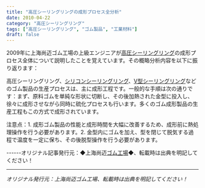 ```yaml
---
title: "高圧シーリングリングの成形プロセス全分析"
date: 2010-04-22
category: "高圧シーリングリング"
tags: ["高圧シーリングリング", "ゴム製品", "工業材料"]
draft: false
---
```


2009年に上海尚迈ゴム工場の上級エンジニアが[高圧シーリングリング](http://www.smpolymer.com/gaoyamifengquan/)の成形プロセス全体について説明したことを覚えています。その概略分析内容を以下に振り返ります：

高圧シーリングリング、[シリコンシーリングリング](http://www.smpolymer.com/)、[V型シーリングリング](http://www.smpolymer.com/)などのゴム製品の生産プロセスは、主に成形工程です。一般的な手順は次の通りです：まず、原料ゴムを単純な形状に切断し、その後加熱された金型に投入し、徐々に成形させながら同時に硫化プロセスも行います。多くのゴム成形製品の生産工程もこの方式で成形されています。

注意点：1. 成形ゴム製品の性能と成形時間を大幅に改善するため、成形前に熱処理操作を行う必要があります。2. 金型内にゴムを加え、型を閉じて脱気する過程で温度を一定に保ち、その後脱型操作を行う必要があります。

------オリジナル記事発行元：◆上海尚迈[ゴム工場](http://www.smpolymer.com/)◆、転載時は出典を明記してください！

---

*オリジナル発行元：上海尚迈ゴム工場、転載時は出典を明記してください！*